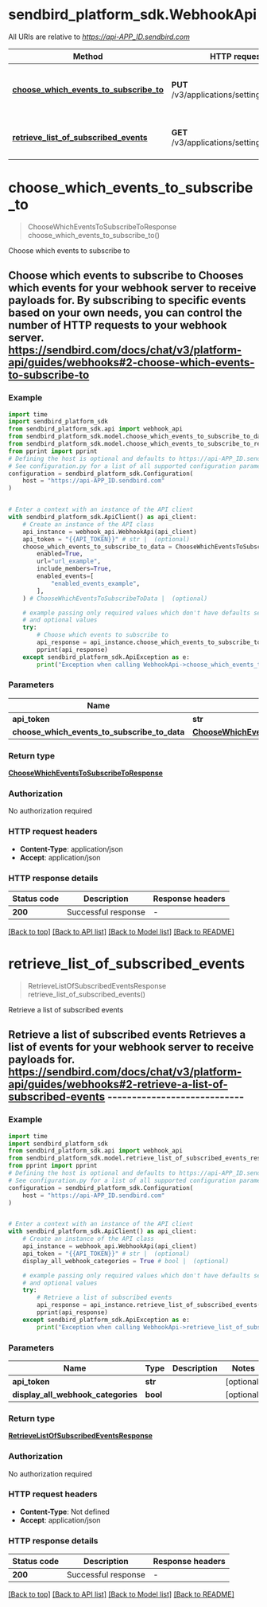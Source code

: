 # sendbird_platform_sdk.WebhookApi

All URIs are relative to *https://api-APP_ID.sendbird.com*

Method | HTTP request | Description
------------- | ------------- | -------------
[**choose_which_events_to_subscribe_to**](WebhookApi.md#choose_which_events_to_subscribe_to) | **PUT** /v3/applications/settings/webhook | Choose which events to subscribe to
[**retrieve_list_of_subscribed_events**](WebhookApi.md#retrieve_list_of_subscribed_events) | **GET** /v3/applications/settings/webhook | Retrieve a list of subscribed events


# **choose_which_events_to_subscribe_to**
> ChooseWhichEventsToSubscribeToResponse choose_which_events_to_subscribe_to()

Choose which events to subscribe to

## Choose which events to subscribe to  Chooses which events for your webhook server to receive payloads for. By subscribing to specific events based on your own needs, you can control the number of HTTP requests to your webhook server.  https://sendbird.com/docs/chat/v3/platform-api/guides/webhooks#2-choose-which-events-to-subscribe-to

### Example


```python
import time
import sendbird_platform_sdk
from sendbird_platform_sdk.api import webhook_api
from sendbird_platform_sdk.model.choose_which_events_to_subscribe_to_data import ChooseWhichEventsToSubscribeToData
from sendbird_platform_sdk.model.choose_which_events_to_subscribe_to_response import ChooseWhichEventsToSubscribeToResponse
from pprint import pprint
# Defining the host is optional and defaults to https://api-APP_ID.sendbird.com
# See configuration.py for a list of all supported configuration parameters.
configuration = sendbird_platform_sdk.Configuration(
    host = "https://api-APP_ID.sendbird.com"
)


# Enter a context with an instance of the API client
with sendbird_platform_sdk.ApiClient() as api_client:
    # Create an instance of the API class
    api_instance = webhook_api.WebhookApi(api_client)
    api_token = "{{API_TOKEN}}" # str |  (optional)
    choose_which_events_to_subscribe_to_data = ChooseWhichEventsToSubscribeToData(
        enabled=True,
        url="url_example",
        include_members=True,
        enabled_events=[
            "enabled_events_example",
        ],
    ) # ChooseWhichEventsToSubscribeToData |  (optional)

    # example passing only required values which don't have defaults set
    # and optional values
    try:
        # Choose which events to subscribe to
        api_response = api_instance.choose_which_events_to_subscribe_to(api_token=api_token, choose_which_events_to_subscribe_to_data=choose_which_events_to_subscribe_to_data)
        pprint(api_response)
    except sendbird_platform_sdk.ApiException as e:
        print("Exception when calling WebhookApi->choose_which_events_to_subscribe_to: %s\n" % e)
```


### Parameters

Name | Type | Description  | Notes
------------- | ------------- | ------------- | -------------
 **api_token** | **str**|  | [optional]
 **choose_which_events_to_subscribe_to_data** | [**ChooseWhichEventsToSubscribeToData**](ChooseWhichEventsToSubscribeToData.md)|  | [optional]

### Return type

[**ChooseWhichEventsToSubscribeToResponse**](ChooseWhichEventsToSubscribeToResponse.md)

### Authorization

No authorization required

### HTTP request headers

 - **Content-Type**: application/json
 - **Accept**: application/json


### HTTP response details

| Status code | Description | Response headers |
|-------------|-------------|------------------|
**200** | Successful response |  -  |

[[Back to top]](#) [[Back to API list]](../README.md#documentation-for-api-endpoints) [[Back to Model list]](../README.md#documentation-for-models) [[Back to README]](../README.md)

# **retrieve_list_of_subscribed_events**
> RetrieveListOfSubscribedEventsResponse retrieve_list_of_subscribed_events()

Retrieve a list of subscribed events

## Retrieve a list of subscribed events  Retrieves a list of events for your webhook server to receive payloads for.  https://sendbird.com/docs/chat/v3/platform-api/guides/webhooks#2-retrieve-a-list-of-subscribed-events ----------------------------

### Example


```python
import time
import sendbird_platform_sdk
from sendbird_platform_sdk.api import webhook_api
from sendbird_platform_sdk.model.retrieve_list_of_subscribed_events_response import RetrieveListOfSubscribedEventsResponse
from pprint import pprint
# Defining the host is optional and defaults to https://api-APP_ID.sendbird.com
# See configuration.py for a list of all supported configuration parameters.
configuration = sendbird_platform_sdk.Configuration(
    host = "https://api-APP_ID.sendbird.com"
)


# Enter a context with an instance of the API client
with sendbird_platform_sdk.ApiClient() as api_client:
    # Create an instance of the API class
    api_instance = webhook_api.WebhookApi(api_client)
    api_token = "{{API_TOKEN}}" # str |  (optional)
    display_all_webhook_categories = True # bool |  (optional)

    # example passing only required values which don't have defaults set
    # and optional values
    try:
        # Retrieve a list of subscribed events
        api_response = api_instance.retrieve_list_of_subscribed_events(api_token=api_token, display_all_webhook_categories=display_all_webhook_categories)
        pprint(api_response)
    except sendbird_platform_sdk.ApiException as e:
        print("Exception when calling WebhookApi->retrieve_list_of_subscribed_events: %s\n" % e)
```


### Parameters

Name | Type | Description  | Notes
------------- | ------------- | ------------- | -------------
 **api_token** | **str**|  | [optional]
 **display_all_webhook_categories** | **bool**|  | [optional]

### Return type

[**RetrieveListOfSubscribedEventsResponse**](RetrieveListOfSubscribedEventsResponse.md)

### Authorization

No authorization required

### HTTP request headers

 - **Content-Type**: Not defined
 - **Accept**: application/json


### HTTP response details

| Status code | Description | Response headers |
|-------------|-------------|------------------|
**200** | Successful response |  -  |

[[Back to top]](#) [[Back to API list]](../README.md#documentation-for-api-endpoints) [[Back to Model list]](../README.md#documentation-for-models) [[Back to README]](../README.md)

